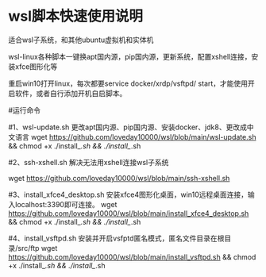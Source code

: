 # wsl脚本快速使用说明

适合wsl子系统，和其他ubuntu虚拟机和实体机

wsl-linux各种脚本一键换apt国内源，pip国内源，更新系统，配置xshell连接，安装xfce图形化等

重启win10打开linux，每次都要service docker/xrdp/vsftpd/ start，才能使用开启软件，或者自行添加开机自启脚本。

#运行命令


#1、wsl-update.sh 更改apt国内源、pip国内源、安装docker、jdk8、更改成中文语言
wget https://github.com/loveday10000/wsl/blob/main/wsl-update.sh && chmod +x ./install_*.sh && ./install_*.sh

#2、ssh-xshell.sh 解决无法用xshell连接wsl子系统

wget https://github.com/loveday10000/wsl/blob/main/ssh-xshell.sh

#3、install_xfce4_desktop.sh 安装xfce4图形化桌面，win10远程桌面连接，输入localhost:3390即可连接。
wget https://github.com/loveday10000/wsl/blob/main/install_xfce4_desktop.sh && chmod +x ./install_*.sh && ./install_*.sh 

#4、install_vsftpd.sh 安装并开启vsfptd匿名模式，匿名文件目录在根目录/src/ftp
wget https://github.com/loveday10000/wsl/blob/main/install_vsftpd.sh && chmod +x ./install_*.sh && ./install_*.sh


